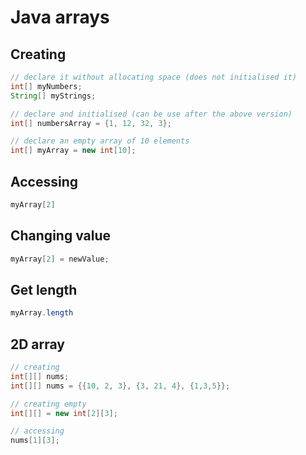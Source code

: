# Java arrays

## Creating

```java
// declare it without allocating space (does not initialised it)
int[] myNumbers;
String[] myStrings;

// declare and initialised (can be use after the above version)
int[] numbersArray = {1, 12, 32, 3};

// declare an empty array of 10 elements
int[] myArray = new int[10];
```

## Accessing

```java
myArray[2]
```

## Changing value

```java
myArray[2] = newValue;
```

## Get length

```java
myArray.length
```

## 2D array

```java
// creating 
int[][] nums;
int[][] nums = {{10, 2, 3}, {3, 21, 4}, {1,3,5}};

// creating empty
int[][] = new int[2][3];

// accessing
nums[1][3];
```
